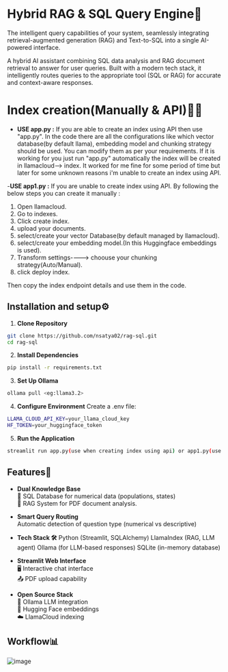 # Hybrid RAG & SQL Query Engine🚀

The intelligent query capabilities of your system, seamlessly integrating retrieval-augmented generation (RAG) and Text-to-SQL into a single AI-powered interface.

A hybrid AI assistant combining SQL data analysis and RAG document retrieval to answer for user queries. Built with a modern tech stack, it intelligently routes queries to the appropriate tool (SQL or RAG) for accurate and context-aware responses.

# Index creation(Manually & API)📖🔄
- **USE app.py :**
  If you are able to create an index using API then use "app.py". In the code there are all the configurations like which vector database(by default llama),
  embedding model and chunking strategy should be used. You can modify them as per your requirements.
  If it is working for you just run "app.py" automatically the index will be created in llamacloud--> index.
  It worked for me fine for some period of time but later for some unknown reasons i'm unable to create an index using API. 


-**USE app1.py :**
  If you are unable to create index using API. By following the below steps you can create it manually :
  1. Open llamacloud.
  2. Go to indexes.
  3. Click create index.
  4. upload your documents.
  5. select/create your vector Database(by default managed by llamacloud).
  6. select/create your embedding model.(In this Huggingface embeddings is used).
  7. Transform settings----> choouse your chunking strategy(Auto/Manual).
  8. click deploy index.

Then copy the index endpoint details and use them in the code.

## Installation and setup⚙️

1. **Clone Repository**
```bash
git clone https://github.com/nsatya02/rag-sql.git
cd rag-sql
```
2. **Install Dependencies**
```bash
pip install -r requirements.txt
```
3. **Set Up Ollama**
```bash
ollama pull <eg:llama3.2>
```
4. **Configure Environment**
Create a .env file:
```bash
LLAMA_CLOUD_API_KEY=your_llama_cloud_key
HF_TOKEN=your_huggingface_token
```
5. **Run the Application**
```bash
streamlit run app.py(use when creating index using api) or app1.py(use when creating index manually)
```

## Features🚀

- **Dual Knowledge Base**  
  🔢 SQL Database for numerical data (populations, states)  
  📄 RAG System for PDF document analysis.

- **Smart Query Routing**  
  Automatic detection of question type (numerical vs descriptive)

- **Tech Stack 🛠️**
  Python (Streamlit, SQLAlchemy)
  LlamaIndex (RAG, LLM agent)
  Ollama (for LLM-based responses)
  SQLite (in-memory database)

- **Streamlit Web Interface**  
  🖥️ Interactive chat interface  
  📤 PDF upload capability

- **Open Source Stack**  
  🦙 Ollama LLM integration  
  🤗 Hugging Face embeddings  
  ☁️ LlamaCloud indexing

## Workflow📊

![image](https://github.com/user-attachments/assets/3ef25349-a42a-4f95-94ed-c5684eae4e27)



